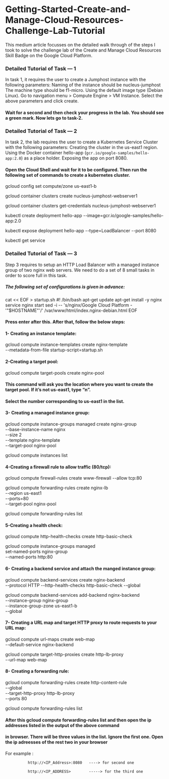 # Getting-Started-Create-and-Manage-Cloud-Resources-Challenge-Lab-Tutorial
This medium article focusses on the detailed walk through of the steps I took to solve the challenge lab of the Create and Manage Cloud Resources Skill Badge on the Google Cloud Platform.


### Detailed Tutorial of Task — 1
In task 1, it requires the user to create a Jumphost instance with the following parameters:
Naming of the instance should be nucleus-jumphost
The machine type should be f1-micro.
Using the default image type (Debian Linux).
Go to navigation menu > Compute Engine > VM Instance.
Select the above parameters and click create.
#### Wait for a second and then check your progress in the lab. You should see a green mark. Now lets go to task-2.

### Detailed Tutorial of Task — 2
In task 2, the lab requires the user to create a Kubernetes Service Cluster with the following parameters:
Creating the cluster in the us-east1 region.
Using the Docker container hello-app (`gcr.io/google-samples/hello-app:2.0`) as a place holder.
Exposing the app on port 8080.

#### Open the Cloud Shell and wait for it to be configured. Then run the following set of commands to create a kubernetes cluster.

gcloud config set compute/zone us-east1-b

gcloud container clusters create nucleus-jumphost-webserver1

gcloud container clusters get-credentials nucleus-jumphost-webserver1

kubectl create deployment hello-app --image=gcr.io/google-samples/hello-app:2.0

kubectl expose deployment hello-app --type=LoadBalancer --port 8080

kubectl get service


### Detailed Tutorial of Task — 3
Step 3 requires to setup an HTTP Load Balancer with a managed instance group of two nginx web servers. We need to do a set of 8 small tasks in order to score full in this task. 
##### The following set of configurations is given in advance:

cat << EOF > startup.sh
#! /bin/bash
apt-get update
apt-get install -y nginx
service nginx start
sed -i -- 's/nginx/Google Cloud Platform - '"\$HOSTNAME"'/' /var/www/html/index.nginx-debian.html
EOF
#### Press enter after this. After that, follow the below steps:

#### 1- Creating an instance template:
gcloud compute instance-templates create nginx-template \
--metadata-from-file startup-script=startup.sh

#### 2-Creating a target pool:
gcloud compute target-pools create nginx-pool

#### This command will ask you the location where you want to create the target pool. If it’s not us-east1, type “n”.
#### Select the number corresponding to us-east1 in the list.

#### 3-  Creating a managed instance group:
gcloud compute instance-groups managed create nginx-group \
--base-instance-name nginx \
--size 2 \
--template nginx-template \
--target-pool nginx-pool

gcloud compute instances list

#### 4-Creating a firewall rule to allow traffic (80/tcp):

gcloud compute firewall-rules create www-firewall --allow tcp:80

gcloud compute forwarding-rules create nginx-lb \
--region us-east1 \
--ports=80 \
--target-pool nginx-pool

gcloud compute forwarding-rules list

#### 5-Creating a health check:
gcloud compute http-health-checks create http-basic-check

gcloud compute instance-groups managed \
set-named-ports nginx-group \
--named-ports http:80

#### 6- Creating a backend service and attach the manged instance group:

gcloud compute backend-services create nginx-backend \
--protocol HTTP --http-health-checks http-basic-check --global

gcloud compute backend-services add-backend nginx-backend \
--instance-group nginx-group \
--instance-group-zone us-east1-b \
--global

#### 7- Creating a URL map and target HTTP proxy to route requests to your URL map:

gcloud compute url-maps create web-map \
--default-service nginx-backend

gcloud compute target-http-proxies create http-lb-proxy \
--url-map web-map

#### 8- Creating a forwarding rule:

gcloud compute forwarding-rules create http-content-rule \
--global \
--target-http-proxy http-lb-proxy \
--ports 80

gcloud compute forwarding-rules list


#### After this gcloud compute forwarding-rules list and then open the ip addresses listed in the output of the above command 
#### in browser. There will be three values in the list. Ignore the first one. Open the ip adreesses of the rest two in your browser 
For example : 

              http://<IP_Address>:8080   ----> for second one

              http://<IP_ADDRESS>        -----> for the third one



